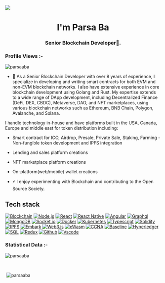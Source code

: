 </div>
<img src="https://readme-typing-svg.herokuapp.com?size=50&center=true&vCenter=true&width=800&height=100&lines=Hello+World+%F0%9F%91%8B;Bonjour+tout+le+monde+%F0%9F%91%8B;Hallo+Welt%F0%9F%91%8B;Hello+World%F0%9F%91%8B"></div>
<h1 align="center">I'm Parsa Ba</h1>
<h3 align="center">Senior Blockchain Developer🌟.</h3>
<p align="right"> <h3>Profile Views :-</h3> <img src="https://komarev.com/ghpvc/?username=parsaaba&label=Profile%20views&color=0e75b6&style=flat"
    alt="parsaaba" /> 
  </p>


- 🌱 As a Senior Blockchain Developer with over 8 years of experience, I specialize in developing and writing smart contracts for both EVM and non-EVM blockchain networks. I also have extensive experience in core blockchain development using Golang and Rust. My expertise extends to a wide range of DApp development, including Decentralized Finance (DeFi, DEX, CBDC), Metaverse, DAO, and NFT marketplaces, using various blockchain networks such as Ethereum, BNB Chain, Polygon, Avalanche, and Solana.

I handle technology in-house and have platforms built in the USA, Canada, Europe and middle east for token distribution including:
- Smart contract for ICO, Airdrop, Presale, Private Sale, Staking, Farming - Non-fungible token development and IPFS integration
- Lending and sales platform creations
- NFT marketplace platform creations
- On-platform(web/mobile) wallet creations

- ⚡ I enjoy experimenting with Blockchain and contributing to the Open Source Society.


## Tech stack
[![Blockchain](https://img.shields.io/badge/-Blockchain-black?style=for-the-badge&logo=bitcoin&logoColor=white)]()
[![Node.js](https://img.shields.io/badge/-Node.js-339933?style=for-the-badge&logo=Node.js&logoColor=white)]()
[![React](https://img.shields.io/badge/-React-black?style=for-the-badge&logo=react&logoColor=blue)]()
[![React Native](https://img.shields.io/badge/-React_Native-blue?style=for-the-badge&logo=react&logoColor=white)]()
[![Angular](https://img.shields.io/badge/-Angular-d2082d?style=for-the-badge&logo=angular&logoColor=white)]()
[![Graphql](https://img.shields.io/badge/-Graph_QL-ff1493?style=for-the-badge&logo=graphql&logoColor=white)]()
[![MongoDB](https://img.shields.io/badge/-MongoDB-darkgreen?style=for-the-badge&logo=mongodb&logoColor=white)]()
[![Socket.io](https://img.shields.io/badge/-Socket.io-black?style=for-the-badge&logo=socket.io&logoColor=white)]()
[![Docker](https://img.shields.io/badge/-Docker-2496ed?style=for-the-badge&logo=docker&logoColor=white)]()
[![Kubernetes](https://img.shields.io/badge/-Kubernetes-326ce5?style=for-the-badge&logo=kubernetes&logoColor=white)]()
[![Typescript](https://img.shields.io/badge/-Typescript-007acc?style=for-the-badge&logo=typescript&logoColor=white)]()
[![Solidity](https://img.shields.io/badge/-Solidity-3c3c3d?style=for-the-badge&logo=ethereum&logoColor=white)]()
[![IPFS](https://img.shields.io/badge/-IPFS-23bbad?style=for-the-badge&logo=ipfs&logoColor=white)]()
[![Embark](https://img.shields.io/badge/-Embark-blue?style=for-the-badge&logo=skyliner&logoColor=white)]()
[![Web3.js](https://img.shields.io/badge/-Web3.js-black?style=for-the-badge&logo=javascript&logoColor=)]()
[![eWasm](https://img.shields.io/badge/-ewasm-654ff0?style=for-the-badge&logo=webassembly&logoColor=white)]()
[![CCNA](https://img.shields.io/badge/-CCNA-1ba0d7?style=for-the-badge&logo=cisco&logoColor=white)]()
[![Baseline](https://img.shields.io/badge/-Baseline-orange?style=for-the-badge&logo=buffer&logoColor=white)]()
[![Hyperledger](https://img.shields.io/badge/-Hyperledger-7d00ff?style=for-the-badge&logo=linux-foundation&logoColor=white)]()
[![SQL](https://img.shields.io/badge/-SQL-d2082d?style=for-the-badge&logo=mysql&logoColor=white)]()
[![Redux](https://img.shields.io/badge/-Redux-764abc?style=for-the-badge&logo=redux&logoColor=white)]()
[![Github](https://img.shields.io/badge/-GitHub-black?style=for-the-badge&logo=github&logoColor=white)]()
[![Vscode](https://img.shields.io/badge/-VSCode-007acc?style=for-the-badge&logo=visual-studio-code&logoColor=white)]()



<h3>Statistical Data :-</h3>
<p><img align="center"
    src="https://github-readme-stats.vercel.app/api/top-langs?username=parsaaba&show_icons=true&locale=en&bg_color=0d1117&text_color=ffffff&layout=compact"
    alt="parsaaba" 
    bg_color=#808080/></p>


<br>

<p>&nbsp;<img align="center" src="https://github-readme-stats.vercel.app/api?username=parsaaba&show_icons=true&locale=en&bg_color=0d1117&text_color=ffffff&repo=convoychat"
    alt="parsaaba" /></p>


<!-- <br>
<h3>Trophies :-</h3>
<p align="left"> <a href="https://github.com/ryo-ma/github-profile-trophy"><img
      src="https://github-profile-trophy.vercel.app/?username=parsaaba&bg_color=0d1117&text_color=ffffff" alt="parsaaba" /></a> </p> -->
      
<p align="left"> <a href="https://twitter.com/" target="blank"><img
      src="https://img.shields.io/twitter/follow/?logo=twitter&style=for-the-badge" alt="" /></a> </p>

